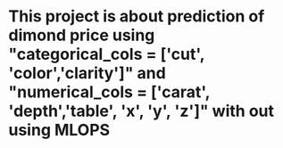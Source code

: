 # This project is about prediction of dimond price using "categorical_cols = ['cut', 'color','clarity']" and "numerical_cols = ['carat', 'depth','table', 'x', 'y', 'z']" with out using MLOPS